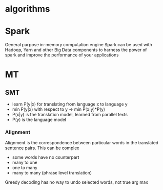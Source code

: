 # algorithms


# Spark
General purpose in-memory computation engine
Spark can be used with Hadoop, Yarn and other Big Data components to harness the power of spark and improve the performance of your applications

# MT

## SMT
* learn P(y|x) for translating from language x to language y
* min P(y|x) with respect to y -> min P(x|y)*P(y)
* P(x|y) is the translation model, learned from parallel texts
* P(y) is the language model

### Alignment
Alignment is the correspondence between particular words in the translated sentence pairs. This can be complex
* some words have no counterpart
* many to one 
* one to many
* many to many (phrase level translation)

Greedy decoding has no way to undo selected words, not true arg max